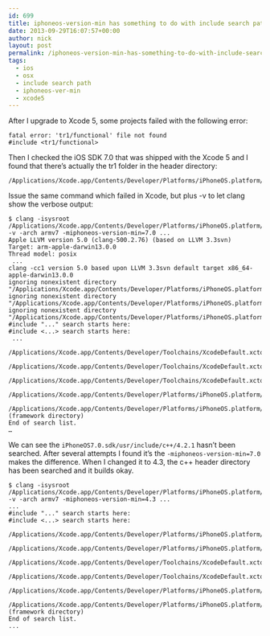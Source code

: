 ```yaml
---
id: 699
title: iphoneos-version-min has something to do with include search path
date: 2013-09-29T16:07:57+00:00
author: nick
layout: post
permalink: /iphoneos-version-min-has-something-to-do-with-include-search-path/
tags:
  - ios
  - osx
  - include search path
  - iphoneos-ver-min
  - xcode5
---
```

After I upgrade to Xcode 5, some projects failed with the following error:

	fatal error: 'tr1/functional' file not found
	#include <tr1/functional>
	
Then I checked the iOS SDK 7.0 that was shipped with the Xcode 5 and I found that there’s actually the tr1 folder in the header directory:

	/Applications/Xcode.app/Contents/Developer/Platforms/iPhoneOS.platform/Developer/SDKs/iPhoneOS7.0.sdk/usr/include/c++/4.2.1/tr1  

Issue the same command which failed in Xcode, but plus -v to let clang show the verbose output:

	$ clang -isysroot /Applications/Xcode.app/Contents/Developer/Platforms/iPhoneOS.platform/Developer/SDKs/iPhoneOS7.0.sdk -v -arch armv7 -miphoneos-version-min=7.0 ...
	Apple LLVM version 5.0 (clang-500.2.76) (based on LLVM 3.3svn)
	Target: arm-apple-darwin13.0.0
	Thread model: posix
	 ...
	clang -cc1 version 5.0 based upon LLVM 3.3svn default target x86_64-apple-darwin13.0.0
	ignoring nonexistent directory "/Applications/Xcode.app/Contents/Developer/Platforms/iPhoneOS.platform/Developer/SDKs/iPhoneOS7.0.sdk/usr/include/c++/v1"
	ignoring nonexistent directory "/Applications/Xcode.app/Contents/Developer/Platforms/iPhoneOS.platform/Developer/SDKs/iPhoneOS7.0.sdk/usr/local/include"
	ignoring nonexistent directory "/Applications/Xcode.app/Contents/Developer/Platforms/iPhoneOS.platform/Developer/SDKs/iPhoneOS7.0.sdk/Library/Frameworks"
	#include "..." search starts here:
	#include <...> search starts here:
	 ...
	 /Applications/Xcode.app/Contents/Developer/Toolchains/XcodeDefault.xctoolchain/usr/bin/../lib/c++/v1
	 /Applications/Xcode.app/Contents/Developer/Toolchains/XcodeDefault.xctoolchain/usr/bin/../lib/clang/5.0/include
	 /Applications/Xcode.app/Contents/Developer/Toolchains/XcodeDefault.xctoolchain/usr/include
	 /Applications/Xcode.app/Contents/Developer/Platforms/iPhoneOS.platform/Developer/SDKs/iPhoneOS7.0.sdk/usr/include
	 /Applications/Xcode.app/Contents/Developer/Platforms/iPhoneOS.platform/Developer/SDKs/iPhoneOS7.0.sdk/System/Library/Frameworks (framework directory)
	End of search list.
	…
	
We can see the `iPhoneOS7.0.sdk/usr/include/c++/4.2.1` hasn’t been searched. After several attempts I found it’s the `-miphoneos-version-min=7.0` makes the difference. When I changed it to 4.3, the c++ header directory has been searched and it builds okay.

	$ clang -isysroot /Applications/Xcode.app/Contents/Developer/Platforms/iPhoneOS.platform/Developer/SDKs/iPhoneOS7.0.sdk -v -arch armv7 -miphoneos-version-min=4.3 ...
	...
	#include "..." search starts here:
	#include <...> search starts here:
	 /Applications/Xcode.app/Contents/Developer/Platforms/iPhoneOS.platform/Developer/SDKs/iPhoneOS7.0.sdk/usr/include/c++/4.2.1
	 /Applications/Xcode.app/Contents/Developer/Platforms/iPhoneOS.platform/Developer/SDKs/iPhoneOS7.0.sdk/usr/include/c++/4.2.1/backward
	 /Applications/Xcode.app/Contents/Developer/Toolchains/XcodeDefault.xctoolchain/usr/bin/../lib/clang/5.0/include
	 /Applications/Xcode.app/Contents/Developer/Toolchains/XcodeDefault.xctoolchain/usr/include
	 /Applications/Xcode.app/Contents/Developer/Platforms/iPhoneOS.platform/Developer/SDKs/iPhoneOS7.0.sdk/usr/include
	 /Applications/Xcode.app/Contents/Developer/Platforms/iPhoneOS.platform/Developer/SDKs/iPhoneOS7.0.sdk/System/Library/Frameworks (framework directory)
	End of search list.
	... 
